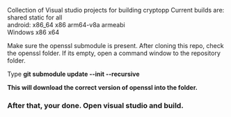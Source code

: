 Collection of Visual studio projects for building cryptopp
Current builds are:  <br/>
shared static for all  <br/>
android: x86_64 x86 arm64-v8a armeabi  <br/>
Windows x86 x64 <br/>
<p>Make sure the openssl submodule is present. After cloning this repo, check the openssl folder. If its empty, open a command window to the repository folder.</p>
<p>Type <b>git submodule update --init --recursive<b/></p>
<p>This will download the correct version of openssl into the folder.</p>
<h3>After that, your done. Open visual studio and build.</h3>
